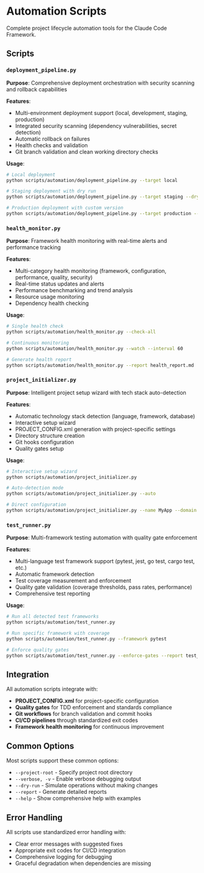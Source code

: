 # Automation Scripts

Complete project lifecycle automation tools for the Claude Code Framework.

## Scripts

### `deployment_pipeline.py`
**Purpose**: Comprehensive deployment orchestration with security scanning and rollback capabilities

**Features**:
- Multi-environment deployment support (local, development, staging, production)
- Integrated security scanning (dependency vulnerabilities, secret detection)
- Automatic rollback on failures
- Health checks and validation
- Git branch validation and clean working directory checks

**Usage**:
```bash
# Local deployment
python scripts/automation/deployment_pipeline.py --target local

# Staging deployment with dry run
python scripts/automation/deployment_pipeline.py --target staging --dry-run

# Production deployment with custom version
python scripts/automation/deployment_pipeline.py --target production --version v1.2.3
```

### `health_monitor.py`
**Purpose**: Framework health monitoring with real-time alerts and performance tracking

**Features**:
- Multi-category health monitoring (framework, configuration, performance, quality, security)
- Real-time status updates and alerts
- Performance benchmarking and trend analysis
- Resource usage monitoring
- Dependency health checking

**Usage**:
```bash
# Single health check
python scripts/automation/health_monitor.py --check-all

# Continuous monitoring
python scripts/automation/health_monitor.py --watch --interval 60

# Generate health report
python scripts/automation/health_monitor.py --report health_report.md
```

### `project_initializer.py`
**Purpose**: Intelligent project setup wizard with tech stack auto-detection

**Features**:
- Automatic technology stack detection (language, framework, database)
- Interactive setup wizard
- PROJECT_CONFIG.xml generation with project-specific settings
- Directory structure creation
- Git hooks configuration
- Quality gates setup

**Usage**:
```bash
# Interactive setup wizard
python scripts/automation/project_initializer.py

# Auto-detection mode
python scripts/automation/project_initializer.py --auto

# Direct configuration
python scripts/automation/project_initializer.py --name MyApp --domain web-development --language python
```

### `test_runner.py`
**Purpose**: Multi-framework testing automation with quality gate enforcement

**Features**:
- Multi-language test framework support (pytest, jest, go test, cargo test, etc.)
- Automatic framework detection
- Test coverage measurement and enforcement
- Quality gate validation (coverage thresholds, pass rates, performance)
- Comprehensive test reporting

**Usage**:
```bash
# Run all detected test frameworks
python scripts/automation/test_runner.py

# Run specific framework with coverage
python scripts/automation/test_runner.py --framework pytest

# Enforce quality gates
python scripts/automation/test_runner.py --enforce-gates --report test_report.md
```

## Integration

All automation scripts integrate with:
- **PROJECT_CONFIG.xml** for project-specific configuration
- **Quality gates** for TDD enforcement and standards compliance
- **Git workflows** for branch validation and commit hooks
- **CI/CD pipelines** through standardized exit codes
- **Framework health monitoring** for continuous improvement

## Common Options

Most scripts support these common options:
- `--project-root` - Specify project root directory
- `--verbose, -v` - Enable verbose debugging output
- `--dry-run` - Simulate operations without making changes
- `--report` - Generate detailed reports
- `--help` - Show comprehensive help with examples

## Error Handling

All scripts use standardized error handling with:
- Clear error messages with suggested fixes
- Appropriate exit codes for CI/CD integration
- Comprehensive logging for debugging
- Graceful degradation when dependencies are missing